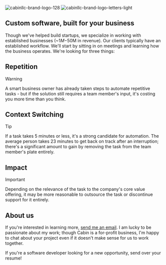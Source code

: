 ![cabinllc-brand-logo-128](https://github.com/user-attachments/assets/b03e0f90-feb9-4b52-a836-0d7432bde24f)
![cabinllc-brand-logo-letters-light](https://github.com/user-attachments/assets/3ec90834-bfd2-4582-ae44-7725a54d8055)

## Custom software, built for your business

Though we've helped build startups, we specialize in working with established businesses (~$1M-$50M in revenue). Our clients typically have an established workflow. We'll start by sitting in on meetings and learning how the business operates. We're looking for three things:


## Repetition

> [!WARNING]
> A smart business owner has already taken steps to automate repetitive tasks - but if the solution still requires a team member's input, it's costing you more time than you think.


## Context Switching

> [!TIP]
> If a task takes 5 minutes or less, it's a strong candidate for automation. The average person takes 23 minutes to get back on track after an interruption; there's a significant amount to gain by removing the task from the team member's plate entirely.


## Impact

> [!IMPORTANT]
> Depending on the relevance of the task to the company's core value offering, it may be more reasonable to outsource the task or discontinue support for it entirely.


## About us

If you're interested in learning more, [send me an email](mailto:tyler@cabin.llc). I am lucky to be passionate about my work; though Cabin is a for-profit business, I'm happy to chat about your project even if it doesn't make sense for us to work together.

If you're a software developer looking for a new opportunity, send over your resume!
